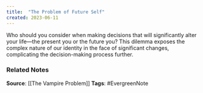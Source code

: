 ```yaml
---
title:  "The Problem of Future Self"
created: 2023-06-11
---
```


Who should you consider when making decisions that will significantly alter your life—the present you or the future you? This dilemma exposes the complex nature of our identity in the face of significant changes, complicating the decision-making process further.

### Related Notes
**Source**: [[The Vampire Problem]]
**Tags**: #EvergreenNote
